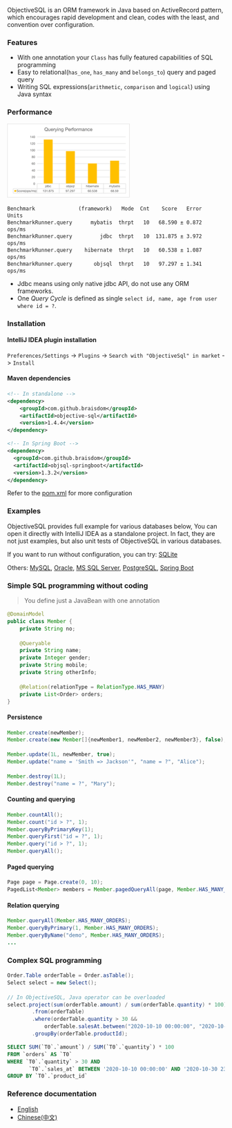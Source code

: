 ObjectiveSQL is an ORM framework in Java based on ActiveRecord pattern, which encourages rapid development and clean, codes with the least, and convention over configuration.


### Features

- With one annotation your `Class` has fully featured capabilities of SQL programming
- Easy to relational(`has_one`, `has_many` and `belongs_to`) query and paged query
- Writing SQL expressions(`arithmetic`, `comparison` and `logical`) using Java syntax

### Performance

![query_perf](./doc/query_perf.png)

```
Benchmark              (framework)   Mode  Cnt    Score   Error   Units
BenchmarkRunner.query      mybatis  thrpt   10   68.590 ± 0.872  ops/ms
BenchmarkRunner.query         jdbc  thrpt   10  131.875 ± 3.972  ops/ms
BenchmarkRunner.query    hibernate  thrpt   10   60.538 ± 1.087  ops/ms
BenchmarkRunner.query       objsql  thrpt   10   97.297 ± 1.341  ops/ms
```

- Jdbc means using only native jdbc API, do not use any ORM frameworks.
- One *Query Cycle* is defined as single `select id, name, age from user where id = ?`.

### Installation

#### IntelliJ IDEA plugin installation

`Preferences/Settings` -> `Plugins` -> `Search with "ObjectiveSql" in market` -> `Install`

#### Maven dependencies

```xml
<!-- In standalone -->
<dependency>
    <groupId>com.github.braisdom</groupId>
    <artifactId>objective-sql</artifactId>
    <version>1.4.4</version>
</dependency>
```

```xml
<!-- In Spring Boot -->
<dependency>
  <groupId>com.github.braisdom</groupId>
  <artifactId>objsql-springboot</artifactId>
  <version>1.3.2</version>
</dependency>
```

Refer to the [pom.xml](https://github.com/braisdom/ObjectiveSql/blob/master/examples/mysql/pom.xml#L67) for more configuration

### Examples

ObjectiveSQL provides full example for various databases below, You can open it directly with IntelliJ IDEA as a standalone project. In fact, they are not just examples, but also unit tests of ObjectiveSQL in various databases.

If you want to run without configuration, you can try: [SQLite](https://github.com/braisdom/ObjectiveSql/tree/master/examples/sqlite)

Others: [MySQL](https://github.com/braisdom/ObjectiveSql/tree/master/examples/mysql),  [Oracle](https://github.com/braisdom/ObjectiveSql/tree/master/examples/oracle),  [MS SQL Server](https://github.com/braisdom/ObjectiveSql/tree/master/examples/sqlserver), [PostgreSQL](https://github.com/braisdom/ObjectiveSql/tree/master/examples/postgres),  [Spring Boot](https://github.com/braisdom/ObjectiveSql/tree/master/examples/springboot-sample)

### Simple SQL programming without coding

> You define just a JavaBean with one annotation
```java
@DomainModel
public class Member {
    private String no;
    
    @Queryable
    private String name;
    private Integer gender;
    private String mobile;
    private String otherInfo;

    @Relation(relationType = RelationType.HAS_MANY)
    private List<Order> orders;
}
```

#### Persistence

```java
Member.create(newMember);
Member.create(new Member[]{newMember1, newMember2, newMember3}, false);

Member.update(1L, newMember, true);
Member.update("name = 'Smith => Jackson'", "name = ?", "Alice");

Member.destroy(1L);
Member.destroy("name = ?", "Mary");
```

#### Counting and querying

```java
Member.countAll();
Member.count("id > ?", 1);
Member.queryByPrimaryKey(1);
Member.queryFirst("id = ?", 1);
Member.query("id > ?", 1);
Member.queryAll();
```

#### Paged querying

```java
Page page = Page.create(0, 10);
PagedList<Member> members = Member.pagedQueryAll(page, Member.HAS_MANY_ORDERS);
```

#### Relation querying

```java
Member.queryAll(Member.HAS_MANY_ORDERS);
Member.queryByPrimary(1, Member.HAS_MANY_ORDERS);
Member.queryByName("demo", Member.HAS_MANY_ORDERS);
...
```

### Complex SQL programming

```java
Order.Table orderTable = Order.asTable();
Select select = new Select();

// In ObjectiveSQL, Java operator can be overloaded
select.project(sum(orderTable.amount) / sum(orderTable.quantity) * 100)
        .from(orderTable)
        .where(orderTable.quantity > 30 &&
            orderTable.salesAt.between("2020-10-10 00:00:00", "2020-10-30 23:59:59"))
        .groupBy(orderTable.productId);
```

```sql
SELECT SUM(`T0`.`amount`) / SUM(`T0`.`quantity`) * 100
FROM `orders` AS `T0`
WHERE `T0`.`quantity` > 30 AND 
       `T0`.`sales_at` BETWEEN '2020-10-10 00:00:00' AND '2020-10-30 23:59:59')
GROUP BY `T0`.`product_id`
```

### Reference documentation

- [English](https://github.com/braisdom/ObjectiveSql/wiki/ObjectiveSQL-Tutorial)
- [Chinese(中文)](https://github.com/braisdom/ObjectiveSql/wiki/ObjectiveSQL-%E5%BC%80%E5%8F%91%E6%8C%87%E5%8D%97)
